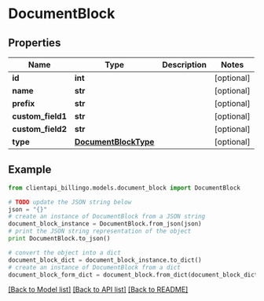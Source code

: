 # DocumentBlock


## Properties
Name | Type | Description | Notes
------------ | ------------- | ------------- | -------------
**id** | **int** |  | [optional] 
**name** | **str** |  | [optional] 
**prefix** | **str** |  | [optional] 
**custom_field1** | **str** |  | [optional] 
**custom_field2** | **str** |  | [optional] 
**type** | [**DocumentBlockType**](DocumentBlockType.md) |  | [optional] 

## Example

```python
from clientapi_billingo.models.document_block import DocumentBlock

# TODO update the JSON string below
json = "{}"
# create an instance of DocumentBlock from a JSON string
document_block_instance = DocumentBlock.from_json(json)
# print the JSON string representation of the object
print DocumentBlock.to_json()

# convert the object into a dict
document_block_dict = document_block_instance.to_dict()
# create an instance of DocumentBlock from a dict
document_block_form_dict = document_block.from_dict(document_block_dict)
```
[[Back to Model list]](../README.md#documentation-for-models) [[Back to API list]](../README.md#documentation-for-api-endpoints) [[Back to README]](../README.md)


